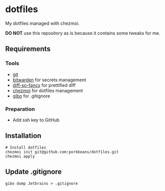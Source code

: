 # dotfiles
My dotfiles managed with chezmoi.

**DO NOT** use this repository as is because it contains some tweaks for me.

## Requirements

### Tools
- [git](https://git-scm.com/downloads)
- [bitwarden](https://github.com/bitwarden/cli) for secrets management
- [diff-so-fancy](https://github.com/so-fancy/diff-so-fancy) for prettified diff
- [chezmoi](https://github.com/twpayne/chezmoi) for dotfiles management
- [gibo](https://github.com/simonwhitaker/gibo) for .gitignore

### Preparation

- Add ssh key to GitHub

## Installation
```shell script
# Install dotfiles
chezmoi init git@github.com:porkbeans/dotfiles.git
chezmoi apply
```

## Update .gitignore
```shell script
gibo dump Jetbrains > .gitignore
```
